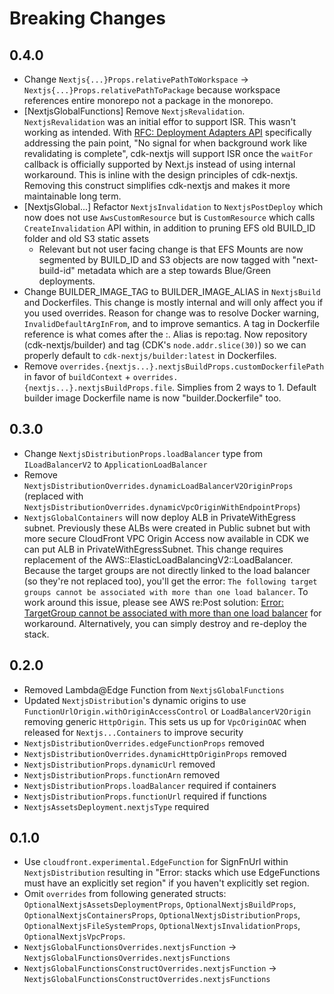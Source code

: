 # Breaking Changes

## 0.4.0

- Change `Nextjs{...}Props.relativePathToWorkspace` -> `Nextjs{...}Props.relativePathToPackage` because workspace references entire monorepo not a package in the monorepo.
- [NextjsGlobalFunctions] Remove `NextjsRevalidation`. `NextjsRevalidation` was an initial effor to support ISR. This wasn't working as intended. With [RFC: Deployment Adapters API](https://github.com/vercel/next.js/discussions/77740) specifically addressing the pain point, "No signal for when background work like revalidating is complete", cdk-nextjs will support ISR once the `waitFor` callback is officially supported by Next.js instead of using internal workaround. This is inline with the design principles of cdk-nextjs. Removing this construct simplifies cdk-nextjs and makes it more maintainable long term.
- [NextjsGlobal...] Refactor `NextjsInvalidation` to `NextjsPostDeploy` which now does not use `AwsCustomResource` but is `CustomResource` which calls `CreateInvalidation` API within, in addition to pruning EFS old BUILD_ID folder and old S3 static assets
  - Relevant but not user facing change is that EFS Mounts are now segmented by BUILD_ID and S3 objects are now tagged with "next-build-id" metadata which are a step towards Blue/Green deployments.
- Change BUILDER_IMAGE_TAG to BUILDER_IMAGE_ALIAS in `NextjsBuild` and Dockerfiles. This change is mostly internal and will only affect you if you used overrides. Reason for change was to resolve Docker warning, `InvalidDefaultArgInFrom`, and to improve semantics. A tag in Dockerfile reference is what comes after the :. Alias is repo:tag. Now repository (cdk-nextjs/builder) and tag (CDK's `node.addr.slice(30)`) so we can properly default to `cdk-nextjs/builder:latest` in Dockerfiles.
- Remove `overrides.{nextjs...}.nextjsBuildProps.customDockerfilePath` in favor of `buildContext` + `overrides.{nextjs...}.nextjsBuildProps.file`. Simplies from 2 ways to 1. Default builder image Dockerfile name is now "builder.Dockerfile" too.

## 0.3.0

- Change `NextjsDistributionProps.loadBalancer` type from `ILoadBalancerV2` to `ApplicationLoadBalancer`
- Remove `NextjsDistributionOverrides.dynamicLoadBalancerV2OriginProps` (replaced with `NextjsDistributionOverrides.dynamicVpcOriginWithEndpointProps`)
- `NextjsGlobalContainers` will now deploy ALB in PrivateWithEgress subnet. Previously these ALBs were created in Public subnet but with more secure CloudFront VPC Origin Access now available in CDK we can put ALB in PrivateWithEgressSubnet. This change requires replacement of the AWS::ElasticLoadBalancingV2::LoadBalancer. Because the target groups are not directly linked to the load balancer (so they're not replaced too), you'll get the error: `The following target groups cannot be associated with more than one load balancer`. To work around this issue, please see AWS re:Post solution: [Error: TargetGroup cannot be associated with more than one load balancer](https://repost.aws/questions/QUY2sMSJyDTL-vNbR4Agm0Yw/error-targetgroup-cannot-be-associated-with-more-than-one-load-balancer) for workaround. Alternatively, you can simply destroy and re-deploy the stack.

## 0.2.0

- Removed Lambda@Edge Function from `NextjsGlobalFunctions`
- Updated `NextjsDistribution`'s dynamic origins to use `FunctionUrlOrigin.withOriginAccessControl` or `LoadBalancerV2Origin` removing generic `HttpOrigin`. This sets us up for `VpcOriginOAC` when released for `Nextjs...Containers` to improve security
- `NextjsDistributionOverrides.edgeFunctionProps` removed
- `NextjsDistributionOverrides.dynamicHttpOriginProps` removed
- `NextjsDistributionProps.dynamicUrl` removed
- `NextjsDistributionProps.functionArn` removed
- `NextjsDistributionProps.loadBalancer` required if containers
- `NextjsDistributionProps.functionUrl` required if functions
- `NextjsAssetsDeployment.nextjsType` required

## 0.1.0

- Use `cloudfront.experimental.EdgeFunction` for SignFnUrl within `NextjsDistribution` resulting in "Error: stacks which use EdgeFunctions must have an explicitly set region" if you haven't explicitly set region.
- Omit `overrides` from following generated structs: `OptionalNextjsAssetsDeploymentProps`, `OptionalNextjsBuildProps`, `OptionalNextjsContainersProps`, `OptionalNextjsDistributionProps`, `OptionalNextjsFileSystemProps`, `OptionalNextjsInvalidationProps`, `OptionalNextjsVpcProps`.
- `NextjsGlobalFunctionsOverrides.nextjsFunction` -> `NextjsGlobalFunctionsOverrides.nextjsFunctions`
- `NextjsGlobalFunctionsConstructOverrides.nextjsFunction` -> `NextjsGlobalFunctionsConstructOverrides.nextjsFunctions`
